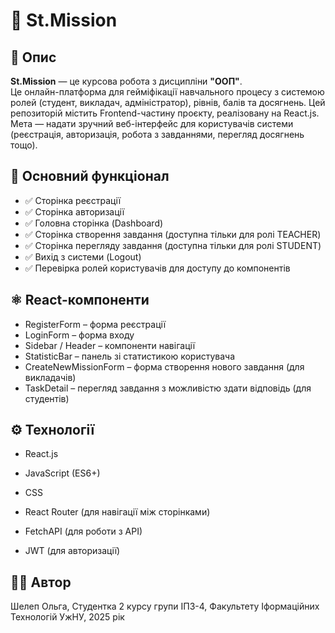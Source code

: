 # 🎯 St.Mission

## 📝 Опис

**St.Mission** — це курсова робота з дисципліни **"ООП"**.  
Це онлайн-платформа для гейміфікації навчального процесу з системою ролей (студент, викладач, адміністратор), рівнів, балів та досягнень.
Цей репозиторій містить Frontend-частину проєкту, реалізовану на React.js.
Мета — надати зручний веб-інтерфейс для користувачів системи (реєстрація, авторизація, робота з завданнями, перегляд досягнень тощо).

## 🧩 Основний функціонал

- ✅ Сторінка реєстрації
- ✅ Сторінка авторизації
- ✅ Головна сторінка (Dashboard)
- ✅ Сторінка створення завдання (доступна тільки для ролі TEACHER)
- ✅ Сторінка перегляду завдання (доступна тільки для ролі STUDENT)
- ✅ Вихід з системи (Logout)
- ✅ Перевірка ролей користувачів для доступу до компонентів

## ⚛️ React-компоненти

- RegisterForm – форма реєстрації
- LoginForm – форма входу
- Sidebar / Header – компоненти навігації
- StatisticBar – панель зі статистикою користувача
- CreateNewMissionForm – форма створення нового завдання (для викладачів)
- TaskDetail – перегляд завдання з можливістю здати відповідь (для студентів)

## ⚙️ Технології
- React.js

- JavaScript (ES6+)

- CSS

- React Router (для навігації між сторінками)

- FetchAPI (для роботи з API)

- JWT (для авторизації)

## 👨‍💻 Автор
Шелеп Ольга,
Студентка 2 курсу групи ІПЗ-4,
Факультету Іформаційних Технологій
УжНУ,
2025 рік
